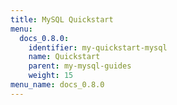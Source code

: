 ```yaml
---
title: MySQL Quickstart
menu:
  docs_0.8.0:
    identifier: my-quickstart-mysql
    name: Quickstart
    parent: my-mysql-guides
    weight: 15
menu_name: docs_0.8.0
---
```

